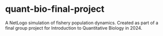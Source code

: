 # quant-bio-final-project
A NetLogo simulation of fishery population dynamics. Created as part of a final group project for Introduction to Quantitative Biology in 2024. 
